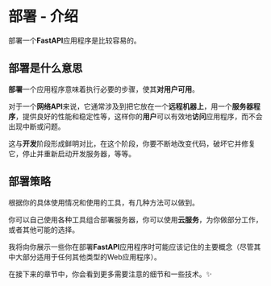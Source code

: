 # 部署 - 介绍

部署一个**FastAPI**应用程序是比较容易的。

## 部署是什么意思

**部署**一个应用程序意味着执行必要的步骤，使其**对用户可用**。

对于一个**网络API**来说，它通常涉及到把它放在一个**远程机器上**，用一个**服务器程序**，提供良好的性能和稳定性等，这样你的**用户**可以有效地**访问**应用程序，而不会出现中断或问题。

这与**开发**阶段形成鲜明对比，在这个阶段，你要不断地改变代码，破坏它并修复它，停止并重新启动开发服务器，等等。

## 部署策略

根据你的具体使用情况和使用的工具，有几种方法可以做到。

你可以自己使用各种工具组合部署服务器，你可以使用**云服务**，为你做部分工作，或者其他可能的选择。

我将向你展示一些你在部署**FastAPI**应用程序时可能应该记住的主要概念（尽管其中大部分适用于任何其他类型的Web应用程序）。

在接下来的章节中，你会看到更多需要注意的细节和一些技术。✨
